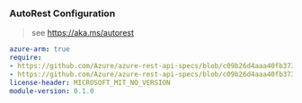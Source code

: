 ### AutoRest Configuration

> see https://aka.ms/autorest

``` yaml
azure-arm: true
require:
- https://github.com/Azure/azure-rest-api-specs/blob/c09b26d4aaa40fb37380aae01b7019b75cff3e34/specification/vmware/resource-manager/readme.md
- https://github.com/Azure/azure-rest-api-specs/blob/c09b26d4aaa40fb37380aae01b7019b75cff3e34/specification/vmware/resource-manager/readme.go.md
license-header: MICROSOFT_MIT_NO_VERSION
module-version: 0.1.0
```